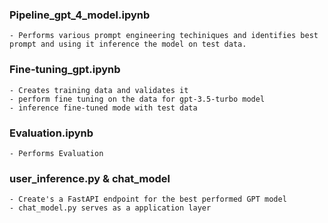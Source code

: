 ### Pipeline_gpt_4_model.ipynb

    - Performs various prompt engineering techiniques and identifies best prompt and using it inference the model on test data.

### Fine-tuning_gpt.ipynb
    - Creates training data and validates it 
    - perform fine tuning on the data for gpt-3.5-turbo model
    - inference fine-tuned mode with test data

### Evaluation.ipynb
    - Performs Evaluation 

### user_inference.py & chat_model
    - Create's a FastAPI endpoint for the best performed GPT model
    - chat_model.py serves as a application layer